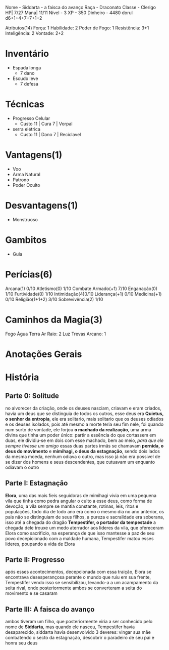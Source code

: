 Nome - Siddarta - a faisca do avanço
Raça - Draconato
Classe - Clerigo
HP| 7/27
Mana| 11/11
Nível -  3
XP - 350
Dinheiro -  4480 dorul
d6+1+4+7+7+1+2

Atributos(14)
Força: 1
Habilidade: 2 
Poder de Fogo: 1
Resistência: 3+1
Inteligência: 2
Vontade: 2+2
# Inventário
- Espada longa
	- 7 dano
- Escudo leve
	- 7 defesa

# Técnicas
- Progresso Celular
	- Custo 11 | Cura 7 | Vorpal
- serra elétrica
	- Custo 11 | Dano 7 | Reciclavel

# Vantagens(1)
- Voo
- Arma Natural
- Patrono
- Poder Oculto 

# Desvantagens(1)
- Monstruoso

# Gambitos
- Gula

# Perícias(6)
Arcana(1) 0/10
Atletismo(0) 1/10
Combate Armado(+1) 7/10
Enganação(0) 1/10
Furtividade(0) 1/10
Intimidação(4)0/10
Liderança(+1) 0/10
Medicina(+1) 0/10
Religião(1+1+2) 3/10
Sobrevivência(2) 1/10


# Caminhos da Magia(3)
Fogo 
Água 
Terra 
Ar 
Raio: 2 
Luz 
Trevas 
Arcano: 1 

# Anotações Gerais

# História
## Parte 0: Solitude
no alvorecer da criação, onde os deuses nasciam, criavam e eram criados, havia um deus que se distinguia de todos os outros, esse deus era **Quietus, o senhor da entropia**, ele era solitario, mais solitario que os deuses odiados e os deuses isolados, pois até mesmo a morte teria seu fim nele, foi quando num surto de vontade, ele forjou **o machado da realização**, uma arma divina que tinha um poder único: partir a essência do que cortassem em duas, ele dividiu-se em dois com esse machado, bem ao meio, *para que ele sempre tivesse um amigo*
essas duas partes irmãs se chamavam **pernida, o deus do movimento** e **mimihagi, o deus da estagnação**, sendo dois lados da mesma moeda, nenhum odiava o outro, mas isso já não era possivel de se dizer dos homens e seus descendentes, que cutuavam um enquanto odiavam o outro

## Parte I: Estagnação
**Elora**, uma das mais fieis seguidoras de mimihagi vivia em uma pequena vila que tinha como pedra angular o culto a esse deus, como forma de devoção, a vila sempre se mantia constante, rotinas, leis, ritos e populações, todo dia de todo ano era como o mesmo dia no ano anterior, os pais não se distinguiam de seus filhos, a pureza e sacralidade era soberana, isso até a chegada do dragão **Tempestifer, o portador da tempestade**
a chegada dele trouxe um medo aterrador aos lideres da vila, que ofereceram Elora como sacrificio, na esperança de que isso mantesse a paz de seu povo
decepicionado com a maldade humana, Tempestifer matou esses lideres, poupando a vida de Elora

## Parte II: Progresso
após esses acontecimentos, decepcionada com essa traição, Elora se encontrava desesperançosa perante o mundo que ruiu em sua frente, Tempestifer vendo isso se sensibilizou, levando-a a um acampamento da seita rival, onde posteriormente ambos se converteram a seita do movimento e se casaram

## Parte III: A faisca do avanço
ambos tiveram um filho, que posteriormente viria a ser conhecido pelo nome de **Siddarta**, mas quando ele nasceu, Tempestifer havia desaparecido, siddarta havia desenvolvido 3 deveres: vingar sua mãe combatendo o secto da estagnação, descobrir o paradeiro de seu pai e honra seu deus